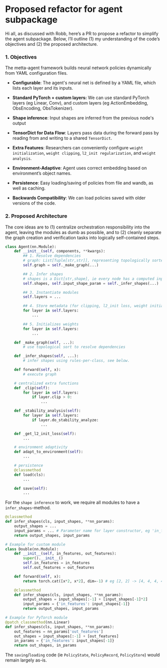 # Proposed refactor for agent subpackage

Hi all, as discussed with Robb, here’s a PR to propose a refactor to simplify the agent subpackage.
Below, I’ll outline (1) my understanding of the code’s objectives and (2) the proposed architecture.

### 1. Objectives
The metta-agent framework builds neural network policies dynamically from YAML configuration files.
- **Configurable**: The agent's neural net is defined by a YAML file, which lists each layer and its inputs.

- **Standard PyTorch + custom layers:**  We can use standard PyTorch layers (eg Linear, Conv), and  custom layers (eg ActionEmbedding, ObsEncoding, ObsTokenizer).
- **Shape inference**: Input shapes are inferred from the previous node's output
- **TensorDict for Data Flow**: Layers pass data during the forward pass by reading from and writing to a shared `TensorDict`.
- **Extra Features**: Researchers can conveniently configure `weight initialization`, `weight clipping`, `l2_init regularization`, and `weight analysis`.
- **Environment-Adaptive**: Agent uses correct embedding based on environment’s object names.
- **Persistence**: Easy loading/saving of policies from file and wandb, as well as caching.
- **Backwards Compatibility**: We can load policies saved with older versions of the code.

### 2. Proposed Architecture

The core ideas are to (1) centralize orchestration responsibility into the agent, leaving the modules as dumb as possible, and to (2) cleanly separate the graph creation and verification tasks into logically self-contained steps.

```py
class Agent(nn.Module):
    def __init__(self, components, **kwargs):
        ## 1. Resolve dependencies
        # graph: List[Tuple[str,str]], representing topologically sorted edges in a graph (ie later nodes only depend on earlier ones)
        self.graph = self._make_graph(...)

        ## 2. Infer shapes
        # shapes is a Dict[str,shape], ie every node has a computed input shape now
        self.shapes, self.input_shape_param = self._infer_shapes(...)

        ## 3. Instantiate modules
        self.layers = ...

        ## 4. Store metadata (for clipping, l2_init loss, weight initialization, etc)
        for layer in self.layers:
            ...

        ## 5. Initializes weights
        for layer in self.layers:
            ...

    def _make_graph(self, ...):
        # use topological sort to resolve dependencies

    def _infer_shapes(self, ...):
        # infer shapes using rules-per-class, see below.

    def forward(self, x):
        # execute graph

    # centralized extra functions
    def _clip(self):
        for layer in self.layers:
            if layer.clip > 0:
                ...

    def _stability_analysis(self):
        for layer in self.layers:
            if layer.do_stability_analyze:
                ...

    def _get_l2_init_loss(self):
        ...

    # environment adaptivity
    def adapt_to_environment(self):
        ...

    # persistence
    @classmethod
    def load(cls):
        ...

    def save(self):
        ...
```

For the `shape inference` to work, we require all modules to have a `infer_shapes`-method.

```py
@classmethod
def infer_shapes(cls, input_shapes, **nn_params):
    output_shapes = ...
    input_params = ... # Parameter name for layer constructor, eg 'in_features' for nn.Linear or 'in_channels' for nn.Conv2d
    return output_shapes, input_params

# Example for custom module
class Double(nn.Module):
    def __init__(self, in_features, out_features):
        super().__init__()
        self.in_features = in_features
        self.out_features = out_features

    def forward(self, x):
        return torch.cat([x*2, x*2], dim=-1) # eg [2, 2] -> [4, 4, 4, 4]

    @classmethod
    def infer_shapes(cls, input_shapes, **nn_params):
        output_shapes = input_shapes[:-1] + [input_shapes[-1]*2]
        input_params = {'in_features': input_shapes[-1]}
        return output_shapes, input_params

# Example for PyTorch module
@patch_classmethod(nn.Linear)
def infer_shapes(cls, input_shapes, **nn_params):
    out_features = nn_params['out_features']
    out_shapes = input_shapes[:-1] + [out_features]
    in_params = {'in_features': input_shapes[-1]}
    return out_shapes, in_params
```

The `saving`/`loading` code (ie `PolicyState`, `PolicyRecord`, `PolicyStore`) would remain largely as-is.
